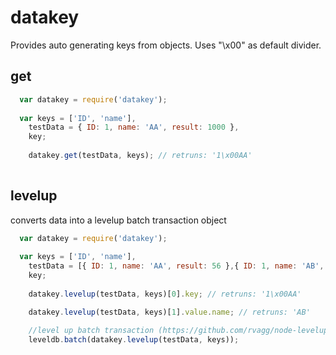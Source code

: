 # datakey
Provides auto generating keys from objects. Uses "\x00" as default divider.

## get

````javascript
  var datakey = require('datakey');
  
  var keys = ['ID', 'name'],
	testData = { ID: 1, name: 'AA', result: 1000 },
	key;
	
	datakey.get(testData, keys); // retruns: '1\x00AA'
	
````

## levelup
converts data into a levelup batch transaction object
````javascript
  var datakey = require('datakey');
  
  var keys = ['ID', 'name'],
	testData = [{ ID: 1, name: 'AA', result: 56 },{ ID: 1, name: 'AB', result: 67 }],
	key;
	
	datakey.levelup(testData, keys)[0].key; // retruns: '1\x00AA'

	datakey.levelup(testData, keys)[1].value.name; // retruns: 'AB'
	
	//level up batch transaction (https://github.com/rvagg/node-levelup#batch)
	leveldb.batch(datakey.levelup(testData, keys));
	
````
